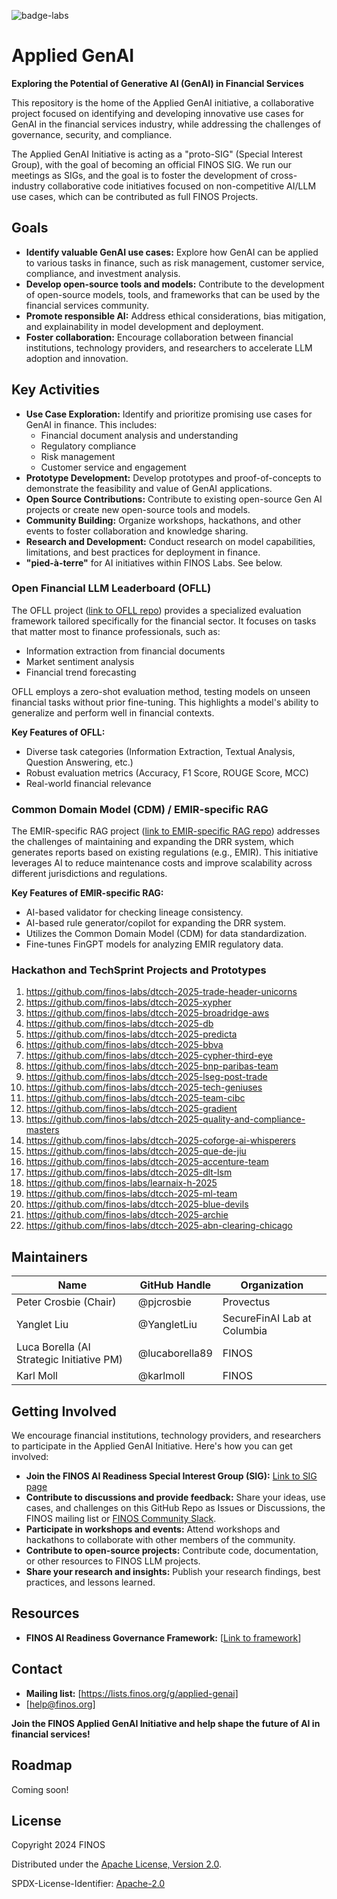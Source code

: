 ![badge-labs](https://user-images.githubusercontent.com/327285/230928932-7c75f8ed-e57b-41db-9fb7-a292a13a1e58.svg)

# Applied GenAI

**Exploring the Potential of Generative AI (GenAI) in Financial Services**

This repository is the home of the Applied GenAI initiative, a collaborative project focused on identifying and developing innovative use cases for GenAI in the financial services industry, while addressing the challenges of governance, security, and compliance.

The Applied GenAI Initiative is acting as a "proto-SIG" (Special Interest Group), with the goal of becoming an official FINOS SIG. We run our meetings as SIGs, and the goal is to foster the development of cross-industry collaborative code initiatives focused on non-competitive AI/LLM use cases, which can be contributed as full FINOS Projects.

## Goals

*   **Identify valuable GenAI use cases:** Explore how GenAI can be applied to various tasks in finance, such as risk management, customer service, compliance, and investment analysis.
*   **Develop open-source tools and models:** Contribute to the development of open-source models, tools, and frameworks that can be used by the financial services community.
*   **Promote responsible AI:** Address ethical considerations, bias mitigation, and explainability in model development and deployment.
*   **Foster collaboration:** Encourage collaboration between financial institutions, technology providers, and researchers to accelerate LLM adoption and innovation.

## Key Activities

*   **Use Case Exploration:** Identify and prioritize promising use cases for GenAI in finance. This includes:
    *   Financial document analysis and understanding
    *   Regulatory compliance
    *   Risk management
    *   Customer service and engagement
*   **Prototype Development:** Develop prototypes and proof-of-concepts to demonstrate the feasibility and value of GenAI applications.
*   **Open Source Contributions:** Contribute to existing open-source Gen AI projects or create new open-source tools and models.
*   **Community Building:** Organize workshops, hackathons, and other events to foster collaboration and knowledge sharing.
*   **Research and Development:** Conduct research on model capabilities, limitations, and best practices for deployment in finance.
*   **"pied-à-terre"** for AI initiatives within FINOS Labs. See below.

### Open Financial LLM Leaderboard (OFLL)

The OFLL project ([link to OFLL repo](https://github.com/finos-labs/Open-Financial-LLMs-Leaderboard/)) provides a specialized evaluation framework tailored specifically for the financial sector. It focuses on tasks that matter most to finance professionals, such as:

*   Information extraction from financial documents
*   Market sentiment analysis
*   Financial trend forecasting

OFLL employs a zero-shot evaluation method, testing models on unseen financial tasks without prior fine-tuning. This highlights a model's ability to generalize and perform well in financial contexts.

**Key Features of OFLL:**

*   Diverse task categories (Information Extraction, Textual Analysis, Question Answering, etc.)
*   Robust evaluation metrics (Accuracy, F1 Score, ROUGE Score, MCC)
*   Real-world financial relevance

### Common Domain Model (CDM) / EMIR-specific RAG

The EMIR-specific RAG project ([link to EMIR-specific RAG repo](https://github.com/finos-labs/emir-specific-rag)) addresses the challenges of maintaining and expanding the DRR system, which generates reports based on existing regulations (e.g., EMIR). This initiative leverages AI to reduce maintenance costs and improve scalability across different jurisdictions and regulations.

**Key Features of EMIR-specific RAG:**

*   AI-based validator for checking lineage consistency.
*   AI-based rule generator/copilot for expanding the DRR system.
*   Utilizes the Common Domain Model (CDM) for data standardization.
*   Fine-tunes FinGPT models for analyzing EMIR regulatory data.

### Hackathon and TechSprint Projects and Prototypes

1) https://github.com/finos-labs/dtcch-2025-trade-header-unicorns
2) https://github.com/finos-labs/dtcch-2025-xypher
3) https://github.com/finos-labs/dtcch-2025-broadridge-aws
4) https://github.com/finos-labs/dtcch-2025-db
5) https://github.com/finos-labs/dtcch-2025-predicta
6) https://github.com/finos-labs/dtcch-2025-bbva
7) https://github.com/finos-labs/dtcch-2025-cypher-third-eye
8) https://github.com/finos-labs/dtcch-2025-bnp-paribas-team
9) https://github.com/finos-labs/dtcch-2025-lseg-post-trade
10) https://github.com/finos-labs/dtcch-2025-tech-geniuses
11) https://github.com/finos-labs/dtcch-2025-team-cibc
12) https://github.com/finos-labs/dtcch-2025-gradient
13) https://github.com/finos-labs/dtcch-2025-quality-and-compliance-masters
14) https://github.com/finos-labs/dtcch-2025-coforge-ai-whisperers
15) https://github.com/finos-labs/dtcch-2025-que-de-jiu
16) https://github.com/finos-labs/dtcch-2025-accenture-team
17) https://github.com/finos-labs/dtcch-2025-dlt-lsm
18) https://github.com/finos-labs/learnaix-h-2025
19) https://github.com/finos-labs/dtcch-2025-ml-team
20) https://github.com/finos-labs/dtcch-2025-blue-devils
21) https://github.com/finos-labs/dtcch-2025-archie
22) https://github.com/finos-labs/dtcch-2025-abn-clearing-chicago


## Maintainers

| Name              | GitHub Handle  | Organization |
| ------------------ | -------------- | ------------- |
| Peter Crosbie (Chair)     | @pjcrosbie    | Provectus     |
| Yanglet Liu       | @YangletLiu   | SecureFinAI Lab at Columbia    |
| Luca Borella (AI Strategic Initiative PM)     | @lucaborella89 | FINOS         |
| Karl Moll         | @karlmoll     | FINOS         |


## Getting Involved

We encourage financial institutions, technology providers, and researchers to participate in the Applied GenAI Initiative. Here's how you can get involved:

*   **Join the FINOS AI Readiness Special Interest Group (SIG):** [Link to SIG page](https://www.finos.org/ai-readiness)
*   **Contribute to discussions and provide feedback:** Share your ideas, use cases, and challenges on this GitHub Repo as Issues or Discussions, the FINOS mailing list or [FINOS Community Slack](https://finos-lf.slack.com/messages/finos-community/).
*   **Participate in workshops and events:** Attend workshops and hackathons to collaborate with other members of the community.
*   **Contribute to open-source projects:** Contribute code, documentation, or other resources to FINOS LLM projects.
*   **Share your research and insights:** Publish your research findings, best practices, and lessons learned.

## Resources

*   **FINOS AI Readiness Governance Framework:** [[Link to framework](https://air-governance-framework.finos.org/)]


## Contact

*   **Mailing list:** [https://lists.finos.org/g/applied-genai]
*   [help@finos.org]

**Join the FINOS Applied GenAI Initiative and help shape the future of AI in financial services!**

## Roadmap

Coming soon!


## License

Copyright 2024 FINOS

Distributed under the [Apache License, Version 2.0](http://www.apache.org/licenses/LICENSE-2.0).

SPDX-License-Identifier: [Apache-2.0](https://spdx.org/licenses/Apache-2.0)
